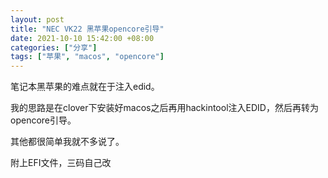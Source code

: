 ```yaml
---
layout: post
title: "NEC VK22 黑苹果opencore引导"
date: 2021-10-10 15:42:00 +08:00
categories: ["分享"]
tags: ["苹果", "macos", "opencore"]
---
```


笔记本黑苹果的难点就在于注入edid。

我的思路是在clover下安装好macos之后再用hackintool注入EDID，然后再转为opencore引导。

其他都很简单我就不多说了。

附上EFI文件，三码自己改